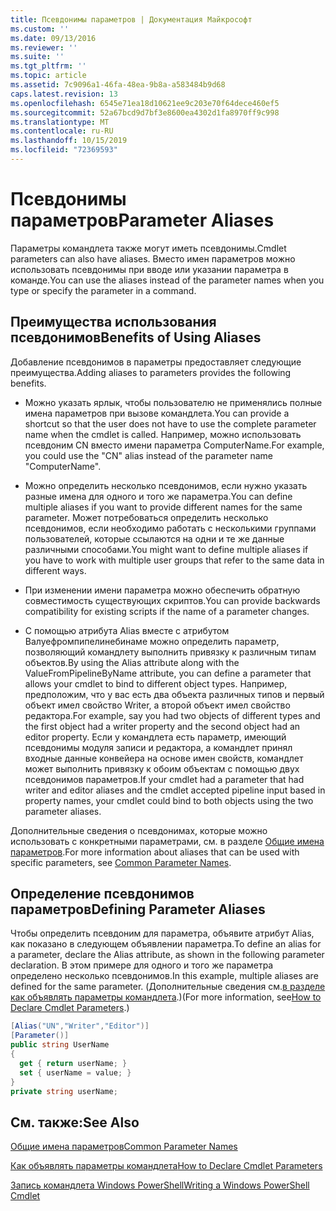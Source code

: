 ```yaml
---
title: Псевдонимы параметров | Документация Майкрософт
ms.custom: ''
ms.date: 09/13/2016
ms.reviewer: ''
ms.suite: ''
ms.tgt_pltfrm: ''
ms.topic: article
ms.assetid: 7c9096a1-46fa-48ea-9b8a-a583484b9d68
caps.latest.revision: 13
ms.openlocfilehash: 6545e71ea18d10621ee9c203e70f64dece460ef5
ms.sourcegitcommit: 52a67bcd9d7bf3e8600ea4302d1fa8970ff9c998
ms.translationtype: MT
ms.contentlocale: ru-RU
ms.lasthandoff: 10/15/2019
ms.locfileid: "72369593"
---
```

# <a name="parameter-aliases"></a><span data-ttu-id="99e56-102">Псевдонимы параметров</span><span class="sxs-lookup"><span data-stu-id="99e56-102">Parameter Aliases</span></span>

<span data-ttu-id="99e56-103">Параметры командлета также могут иметь псевдонимы.</span><span class="sxs-lookup"><span data-stu-id="99e56-103">Cmdlet parameters can also have aliases.</span></span> <span data-ttu-id="99e56-104">Вместо имен параметров можно использовать псевдонимы при вводе или указании параметра в команде.</span><span class="sxs-lookup"><span data-stu-id="99e56-104">You can use the aliases instead of the parameter names when you type or specify the parameter in a command.</span></span>

## <a name="benefits-of-using-aliases"></a><span data-ttu-id="99e56-105">Преимущества использования псевдонимов</span><span class="sxs-lookup"><span data-stu-id="99e56-105">Benefits of Using Aliases</span></span>

<span data-ttu-id="99e56-106">Добавление псевдонимов в параметры предоставляет следующие преимущества.</span><span class="sxs-lookup"><span data-stu-id="99e56-106">Adding aliases to parameters provides the following benefits.</span></span>

- <span data-ttu-id="99e56-107">Можно указать ярлык, чтобы пользователю не применялись полные имена параметров при вызове командлета.</span><span class="sxs-lookup"><span data-stu-id="99e56-107">You can provide a shortcut so that the user does not have to use the complete parameter name when the cmdlet is called.</span></span> <span data-ttu-id="99e56-108">Например, можно использовать псевдоним CN вместо имени параметра ComputerName.</span><span class="sxs-lookup"><span data-stu-id="99e56-108">For example, you could use the "CN" alias instead of the parameter name "ComputerName".</span></span>

- <span data-ttu-id="99e56-109">Можно определить несколько псевдонимов, если нужно указать разные имена для одного и того же параметра.</span><span class="sxs-lookup"><span data-stu-id="99e56-109">You can define multiple aliases if you want to provide different names for the same parameter.</span></span> <span data-ttu-id="99e56-110">Может потребоваться определить несколько псевдонимов, если необходимо работать с несколькими группами пользователей, которые ссылаются на одни и те же данные различными способами.</span><span class="sxs-lookup"><span data-stu-id="99e56-110">You might want to define multiple aliases if you have to work with multiple user groups that refer to the same data in different ways.</span></span>

- <span data-ttu-id="99e56-111">При изменении имени параметра можно обеспечить обратную совместимость существующих скриптов.</span><span class="sxs-lookup"><span data-stu-id="99e56-111">You can provide backwards compatibility for existing scripts if the name of a parameter changes.</span></span>

- <span data-ttu-id="99e56-112">С помощью атрибута Alias вместе с атрибутом Валуефромпипелинебинаме можно определить параметр, позволяющий командлету выполнить привязку к различным типам объектов.</span><span class="sxs-lookup"><span data-stu-id="99e56-112">By using the Alias attribute along with the ValueFromPipelineByName attribute, you can define a parameter that allows your cmdlet to bind to different object types.</span></span> <span data-ttu-id="99e56-113">Например, предположим, что у вас есть два объекта различных типов и первый объект имел свойство Writer, а второй объект имел свойство редактора.</span><span class="sxs-lookup"><span data-stu-id="99e56-113">For example, say you had two objects of different types and the first object had a writer property and the second object had an editor property.</span></span> <span data-ttu-id="99e56-114">Если у командлета есть параметр, имеющий псевдонимы модуля записи и редактора, а командлет принял входные данные конвейера на основе имен свойств, командлет может выполнить привязку к обоим объектам с помощью двух псевдонимов параметров.</span><span class="sxs-lookup"><span data-stu-id="99e56-114">If your cmdlet had a parameter that had writer and editor aliases and the cmdlet accepted pipeline input based in property names, your cmdlet could bind to both objects using the two parameter aliases.</span></span>

<span data-ttu-id="99e56-115">Дополнительные сведения о псевдонимах, которые можно использовать с конкретными параметрами, см. в разделе [Общие имена параметров](./common-parameter-names.md).</span><span class="sxs-lookup"><span data-stu-id="99e56-115">For more information about aliases that can be used with specific parameters, see [Common Parameter Names](./common-parameter-names.md).</span></span>

## <a name="defining-parameter-aliases"></a><span data-ttu-id="99e56-116">Определение псевдонимов параметров</span><span class="sxs-lookup"><span data-stu-id="99e56-116">Defining Parameter Aliases</span></span>

<span data-ttu-id="99e56-117">Чтобы определить псевдоним для параметра, объявите атрибут Alias, как показано в следующем объявлении параметра.</span><span class="sxs-lookup"><span data-stu-id="99e56-117">To define an alias for a parameter, declare the Alias attribute, as shown in the following parameter declaration.</span></span> <span data-ttu-id="99e56-118">В этом примере для одного и того же параметра определено несколько псевдонимов.</span><span class="sxs-lookup"><span data-stu-id="99e56-118">In this example, multiple aliases are defined for the same parameter.</span></span> <span data-ttu-id="99e56-119">(Дополнительные сведения см.[в разделе как объявлять параметры командлета](./how-to-declare-cmdlet-parameters.md).)</span><span class="sxs-lookup"><span data-stu-id="99e56-119">(For more information, see[How to Declare Cmdlet Parameters](./how-to-declare-cmdlet-parameters.md).)</span></span>

```csharp
[Alias("UN","Writer","Editor")]
[Parameter()]
public string UserName
{
  get { return userName; }
  set { userName = value; }
}
private string userName;
```

## <a name="see-also"></a><span data-ttu-id="99e56-120">См. также:</span><span class="sxs-lookup"><span data-stu-id="99e56-120">See Also</span></span>

[<span data-ttu-id="99e56-121">Общие имена параметров</span><span class="sxs-lookup"><span data-stu-id="99e56-121">Common Parameter Names</span></span>](./common-parameter-names.md)

[<span data-ttu-id="99e56-122">Как объявлять параметры командлета</span><span class="sxs-lookup"><span data-stu-id="99e56-122">How to Declare Cmdlet Parameters</span></span>](./how-to-declare-cmdlet-parameters.md)

[<span data-ttu-id="99e56-123">Запись командлета Windows PowerShell</span><span class="sxs-lookup"><span data-stu-id="99e56-123">Writing a Windows PowerShell Cmdlet</span></span>](./writing-a-windows-powershell-cmdlet.md)
